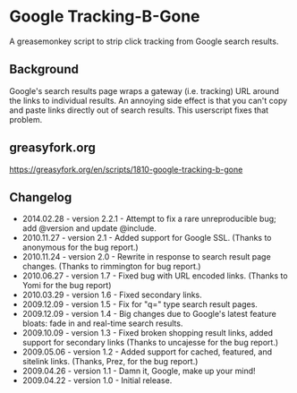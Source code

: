 # Google Tracking-B-Gone

A greasemonkey script to strip click tracking from Google search results.

## Background

Google's search results page wraps a gateway (i.e. tracking) URL around the links to individual results. An annoying side effect is that you can't copy and paste links directly out of search results. This userscript fixes that problem.

## greasyfork.org

https://greasyfork.org/en/scripts/1810-google-tracking-b-gone

## Changelog

* 2014.02.28 - version 2.2.1 - Attempt to fix a rare unreproducible bug; add @version and update @include.
* 2010.11.27 - version 2.1 - Added support for Google SSL. (Thanks to anonymous for the bug report.)
* 2010.11.24 - version 2.0 - Rewrite in response to search result page changes. (Thanks to rimmington for bug report.)
* 2010.06.27 - version 1.7 - Fixed bug with URL encoded links. (Thanks to Yomi for the bug report)
* 2010.03.29 - version 1.6 - Fixed secondary links.
* 2009.12.09 - version 1.5 - Fix for "q=" type search result pages.
* 2009.12.09 - version 1.4 - Big changes due to Google's latest feature bloats: fade in and real-time search results.
* 2009.10.09 - version 1.3 - Fixed broken shopping result links, added support for secondary links (Thanks to uncajesse for the bug report.)
* 2009.05.06 - version 1.2 - Added support for cached, featured, and sitelink links. (Thanks, Prez, for the bug report.)
* 2009.04.26 - version 1.1 - Damn it, Google, make up your mind!
* 2009.04.22 - version 1.0 - Initial release.
